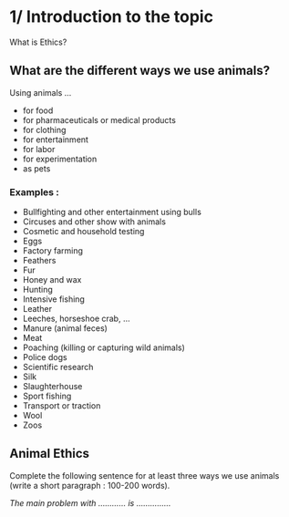 # 1/ Introduction to the topic

What is Ethics?

## What are the different ways we use animals?

Using animals …
- for food
- for pharmaceuticals or medical products 
- for clothing
- for entertainment
- for labor
- for experimentation
- as pets

### Examples :
* Bullfighting and other entertainment using bulls
* Circuses and other show with animals
* Cosmetic and household testing
* Eggs
* Factory farming
* Feathers
* Fur
* Honey and wax
* Hunting
* Intensive fishing 
* Leather
* Leeches, horseshoe crab, …
* Manure (animal feces)
* Meat
* Poaching (killing or capturing wild animals)
* Police dogs
* Scientific research
* Silk
* Slaughterhouse
* Sport fishing
* Transport or traction
* Wool
* Zoos

## Animal Ethics

<!-- From the different ways we use animals, choose three of them : what kind of ethical issues do they raise? -->

Complete the following sentence for at least three ways we use animals (write a short paragraph : 100-200 words).

_The main problem with ………… is ……………_


<!-- - Using animals for food (intensive fisting ; meat, eggs, honey ; factory farming, slaughterhouse)
- Using animals for pharmaceuticals or medical products (blood of the horseshoe crab for the detection of bacterial endotoxins)
- Using animals for clothing (leather, fur, wool, feathers, silk)
- Using animals for entertainment (zoos, circuses and other show with animals, hunting, sport fishing, bullfighting and other entertainment using bulls)
- Using animals for labor (transport or traction, police dogs)
- Using animals for experimentation (scientific research, cosmetic and household testing)
- Using animals as pets -->


